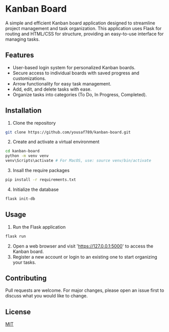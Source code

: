 # Kanban Board
A simple and efficient Kanban board application designed to streamline project management and task organization. This application uses Flask for routing and HTML/CSS for structure, providing an easy-to-use interface for managing tasks.

## Features
- User-based login system for personalized Kanban boards.
- Secure access to individual boards with saved progress and customizations.
- Arrow functionality for easy task management.
- Add, edit, and delete tasks with ease.
- Organize tasks into categories (To Do, In Progress, Completed).

## Installation
1. Clone the repository

```bash
git clone https://github.com/yousaf789/kanban-board.git
```
2. Create and activate a virtual environment

```bash
cd kanban-board
python -m venv venv
venv\Scripts\activate # For MacOS, use: source venv/bin/activate
```
3. Insall the require packages

```bash
pip install -r requirements.txt
```
4. Initialize the database

```bash
flask init-db
```

## Usage
1. Run the Flask application

```bash
flask run
```
2. Open a web browser and visit 'https://127.0.0.1:5000' to access the Kanban board.
3. Register a new account or login to an existing one to start organizing your tasks.

## Contributing
Pull requests are welcome. For major changes, please open an issue first to discuss what you would like to change.

## License
[MIT](https://choosealicense.com/licenses/mit/)
